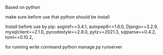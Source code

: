 Based on python 

make sure before use that python should be install

Install before use by pip:
asgiref==3.4.1,
autopep8==1.6.0,
Django==3.2.9,
mysqlclient==2.1.0,
pycodestyle==2.8.0,
pytz==2021.3,
sqlparse==0.4.2,
toml==0.10.2,

for running write command 
python manage.py runserver
